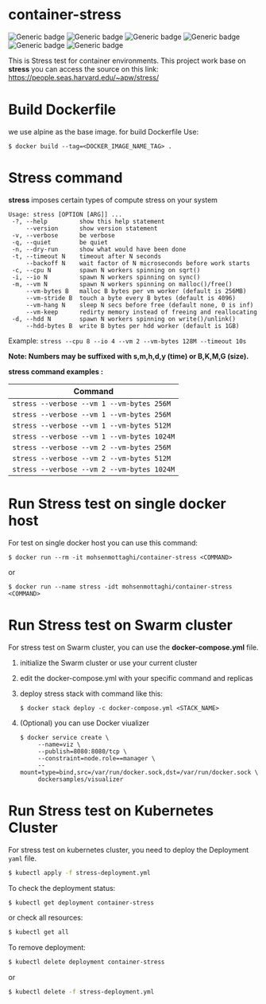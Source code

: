 
# container-stress
![Generic badge](https://img.shields.io/badge/Dockerfile-Pass-<COLOR>.svg) ![Generic badge](https://img.shields.io/badge/Docker_Image_Layer-3-blue.svg) ![Generic badge](https://img.shields.io/badge/Docker_Image_Size-5_MB-blue.svg) ![Generic badge](https://img.shields.io/badge/Docker_run-Ready-<COLOR>.svg) ![Generic badge](https://img.shields.io/badge/Swarm_Cluster-Ready-<COLOR>.svg) ![Generic badge](https://img.shields.io/badge/Kubernetes_Deployment-by_Alireza1371_in_Review-yellow.svg)

This is Stress test for container environments.
This project work base on **stress** you can access the source on this link:
https://people.seas.harvard.edu/~apw/stress/

# Build Dockerfile
we use alpine as the base image. for build Dockerfile Use:

    $ docker build --tag=<DOCKER_IMAGE_NAME_TAG> .

# Stress command
**stress** imposes certain types of compute stress on your system

    Usage: stress [OPTION [ARG]] ...
     -?, --help         show this help statement
         --version      show version statement
     -v, --verbose      be verbose
     -q, --quiet        be quiet
     -n, --dry-run      show what would have been done
     -t, --timeout N    timeout after N seconds
         --backoff N    wait factor of N microseconds before work starts
     -c, --cpu N        spawn N workers spinning on sqrt()
     -i, --io N         spawn N workers spinning on sync()
     -m, --vm N         spawn N workers spinning on malloc()/free()
         --vm-bytes B   malloc B bytes per vm worker (default is 256MB)
         --vm-stride B  touch a byte every B bytes (default is 4096)
         --vm-hang N    sleep N secs before free (default none, 0 is inf)
         --vm-keep      redirty memory instead of freeing and reallocating
     -d, --hdd N        spawn N workers spinning on write()/unlink()
         --hdd-bytes B  write B bytes per hdd worker (default is 1GB)

Example:
`stress --cpu 8 --io 4 --vm 2 --vm-bytes 128M --timeout 10s`

**Note: Numbers may be suffixed with s,m,h,d,y (time) or B,K,M,G (size).**
  
**stress command examples :**

| Command |
| ------- |
| `stress --verbose --vm 1 --vm-bytes 256M` |
| `stress --verbose --vm 1 --vm-bytes 256M` |
| `stress --verbose --vm 1 --vm-bytes 512M` |
| `stress --verbose --vm 1 --vm-bytes 1024M` |
| `stress --verbose --vm 2 --vm-bytes 256M` |
| `stress --verbose --vm 2 --vm-bytes 512M` |
| `stress --verbose --vm 2 --vm-bytes 1024M` |

# Run Stress test on single docker host
For test on single docker host you can use this command:

    $ docker run --rm -it mohsenmottaghi/container-stress <COMMAND>
or

    $ docker run --name stress -idt mohsenmottaghi/container-stress <COMMAND>

# Run Stress test on Swarm cluster
For stress test on Swarm cluster, you can use the **docker-compose.yml** file.

 1. initialize the Swarm cluster or use your current cluster
 2. edit the docker-compose.yml with your specific command and replicas
 3. deploy stress stack with command like this:

    ```
    $ docker stack deploy -c docker-compose.yml <STACK_NAME>
    ```
 4. (Optional) you can use Docker viualizer 
	 ```
	$ docker service create \
		  --name=viz \
		  --publish=8080:8080/tcp \
		  --constraint=node.role==manager \
		  --mount=type=bind,src=/var/run/docker.sock,dst=/var/run/docker.sock \
		  dockersamples/visualizer
	```

# Run Stress test on Kubernetes Cluster

For stress test on kubernetes cluster, you need to deploy the Deployment `yaml` file.

```bash
$ kubectl apply -f stress-deployment.yml
```
To check the deployment status:
```bash
$ kubectl get deployment container-stress
```
or check all resources:
```bash
$ kubectl get all
```

To remove deployment:
```bash
$ kubectl delete deployment container-stress
```
or 
```bash
$ kubectl delete -f stress-deployment.yml
```
